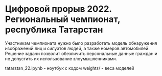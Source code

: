 # Цифровой прорыв 2022. Региональный чемпионат, республика Татарстан

Участникам чемпионата нужно было разработать модель обнаружения изображений лиц и силуэтов людей, а также номеров автомобилей. Решение задачи позволит обезличить персональные данные граждан и не допустить их использование злоумышленниками.

tatarstan_22.ipynb - ноутбук с кодом
weights/ - веса моделей
